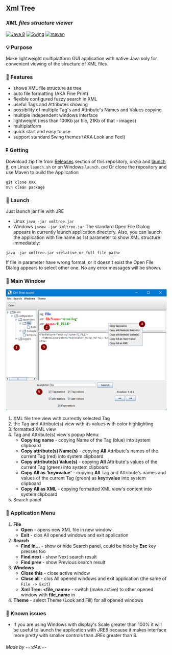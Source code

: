 ## Xml Tree
### _XML files structure viewer_

[![Java 8](https://img.shields.io/badge/Java-8-white)](https://www.java.com/) [![Swing](https://img.shields.io/badge/swing-api-66B2C4)](https://uk.wikipedia.org/wiki/Swing_(Java)) [![maven](https://img.shields.io/badge/maven-project-blue)](https://maven.apache.org/)

### 💡 Purpose
Make lightweight multiplatform GUI application with native Java only for convenient viewing of the structure of XML files.

### 📃 Features
- shows XML file structure as tree
- auto file formatting (AKA Fine Print)
- flexible configured fuzzy search in XML 
- useful Tags and Attributes showing
- possibility of multiple Tag's and Attribute's Names and Values copying
- multiple independent windows interface
- lightweight (less than 100Kb jar file, 21Kb of that - images)
- multiplatform
- quick start and easy to use
- support standard Swing themes (AKA Look and Feel)

### ⏬ Getting
Download zip file from [Releases](https://github.com/anrydas/xmltree/releases) section of this repository, unzip and [launch it](#Launch).
on Linux `launch.sh` or on Windows `launch.cmd`
Or clone the repository and use Maven to build the Application
```shell
git clone XXX
mvn clean package
```

### 🚀 Launch<a id='Launch'/>
Just launch jar file with JRE
- Linux `java -jar xmltree.jar`
- Windows `javaw -jar xmltree.jar`
The standard Open File Dialog appears in currently launch application directory.
Also, you can launch the application with file name as 1st parameter to show XML structure immediately:
```shell
java -jar xmltree.jar <relative_or_full_file_path>
```
If file in parameter have wrong format, or it doesn't exist the Open File Dialog appears to select other one. No any error messages will be shown.

### 📜 Main Window<a id='MainWin'/>
![Main Window](images/xmltree_main.png)
1. XML file tree view with currently selected Tag
2. the Tag and Attribute(s) view with its values with color highlighting
3. formatted XML view
4. Tag and Attribute(s) view's popup Menu:
   - **Copy tag name** - copying Name of the Tag (blue) into system clipboard
   - **Copy attribute(s) Name(s)** - copying **All** Attribute's names of the current Tag (red) into system clipboard
   - **Copy attribute(s) Value(s)** - copying **All** Attribute's values of the current Tag (green) into system clipboard
   - **Copy All as 'key=value'** - copying **All** Tag and Attribute's names and values of the current Tag (green) as **key=value** into system clipboard
   - **Copy All as XML** - copying formatted XML view's content into system clipboard
5. Search panel

### 📄 Application Menu<a id='AppMenu'/>
1. **File**
    - **Open** - opens new XML file in new window
    - **Exit** - clos All opened windows and exit application
2. **Search**
   - **Find in...** - show or hide Search panel, could be hide by **Esc** key presses too
    - **Find next** - show Next search result
    - **Find prev** - show Previous search result
3. **Windows**
    - **Close this** - close active window
    - **Close all** - clos All opened windows and exit application (the same of `File -> Exit`)
    - **Xml Tree: <file_name>** - switch (make active) to other opened window with **file_name** in 
4. **Theme** - select Theme (Look and Fill) for all opened windows

### 🐞 Known issues
- If you are using Windows with display's Scale greater than 100% it will be useful to launch the application with JRE8 because it makes interface more pretty with smaller controls than JREs greater than 8.

###### _Made by -=:dAs:=-_
